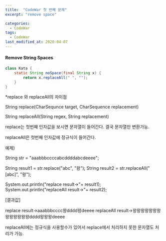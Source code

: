 ```yaml
---
title:  "CodeWar 첫 번째 문제"
excerpt: "remove space"

categories:
  - CodeWar
tags:
  - CodeWar
last_modified_at: 2020-04-07
---
```



#### Remove String Spaces

```java
class Kata {
    static String noSpace(final String x) {
        return x.replaceAll(" ", "");
    }
}
```



*replace 와 replaceAll의 차이점

String replace(CharSequnce target, CharSequence replacement)

String replaceAll(String regex, String replacement)



replace는 첫번째 인자값을 보시면 문자열이 들어간다. 결국  문자열만 변환가능.

replaceAll은 첫번째 인자값에 정규식이 들어간다.

 

예제)

 String str = "aaabbbccccabcddddabcdeeee";

 String result1 = str.replace("abc", "왕");
 String result2 = str.replaceAll("[abc]", "왕");

 System.out.println("replace result->"+ result1);
 System.out.println("replaceAll result->"+ result2);

 

[결과값]

replace result->aaabbbcccc왕dddd왕deeee
replaceAll result->왕왕왕왕왕왕왕왕왕왕왕왕왕dddd왕왕왕deeee

replaceAll에는 정규식을 사용할수가 있어서 replace에서 처리하지 못한 문자열도 처리가 가능.